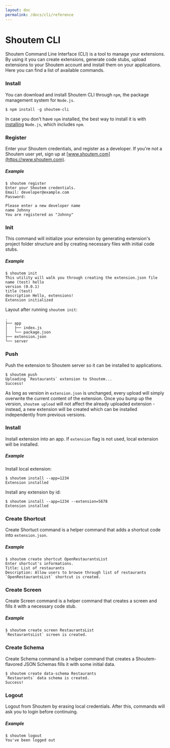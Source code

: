 ```yaml
---
layout: doc
permalink: /docs/cli/reference
---
```


# Shoutem CLI
Shoutem Command Line Interface (CLI) is a tool to manage your extensions. By using it you can create extensions, generate code stubs, upload extensions to your Shoutem account and install them on your applications. Here you can find a list of available commands. 


### Install
You can download and install Shoutem CLI through `npm`, the package management system for `Node.js`.

```ShellSession
$ npm install -g shoutem-cli
```

In case you don't have `npm` installed, the best way to install it is with [installing](https://nodejs.org/en/download/) `Node.js`, which includes `npm`.

### Register
Enter your Shoutem credentials, and register as a developer. If you're not a Shoutem user yet,
sign up at [www.shoutem.com](https://www.shoutem.com).

##### Example
```ShellSession
$ shoutem register
Enter your Shoutem credentials.
Email: developer@example.com
Password:

Please enter a new developer name
name Johnny
You are registered as "Johnny"
```

### Init
This command will initialize your extension by generating extension's project folder structure and by creating necessary files with initial code stubs.

##### Example
```Shellsession
$ shoutem init
This utility will walk you through creating the extension.json file
name (test) hello
version (0.0.1)
title (test)
description Hello, extensions!
Extension initialized
```

Layout after running `shoutem init`:

```
.
├── app
│   ├── index.js
│   └── package.json
├── extension.json
└── server
```

### Push
Push the extension to Shoutem server so it can be installed to applications.

```ShellSession
$ shoutem push
Uploading `Restaurants` extension to Shoutem...
Success!
```

As long as version in `extension.json` is unchanged, every upload will simply
overwrite the current content of the extension. Once you bump up the version,
`shoutem upload` will not affect the already uploaded extension - instead, a new
extension will be created which can be installed independently from previous
versions.

### Install
Install extension into an app. If `extension` flag is not used, local extension
will be installed.

##### Example
Install local extension:
```Shellsession
$ shoutem install --app=1234
Extension installed
```

Install any extension by id:
```Shellsession
$ shoutem install --app=1234 --extension=5678
Extension installed
```

### Create Shortcut
Create Shortuct command is a helper command that adds a shortcut code into `extension.json`.

##### Example
```Shellsession
$ shoutem create shortcut OpenRestaurantsList
Enter shortcut's informations.
Title: List of restaurants
Description: Allow users to browse through list of restaurants
`OpenRestaurantsList` shortcut is created.
```

### Create Screen
Create Screen command is a helper command that creates a screen and fills it with a necessary code stub. 

##### Example
```Shellsession
$ shoutem create screen RestaurantsList
`RestaurantsList` screen is created.
```


### Create Schema
Create Schema command is a helper command that creates a Shoutem-flavored JSON Schemas fills it with some initial data. 

```Shellsession
$ shoutem create data-schema Restaurants
`Restaurants` data schema is created.
Success!
```

### Logout
Logout from Shoutem by erasing local credentials. After this, commands will
ask you to login before continuing.

##### Example
```Shellsession
$ shoutem logout
You've been logged out
```

